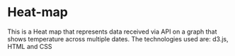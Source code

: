 # Heat-map
This is a Heat map that represents data received via API on a graph that shows temperature across multiple dates.
The technologies used are: d3.js, HTML and CSS
